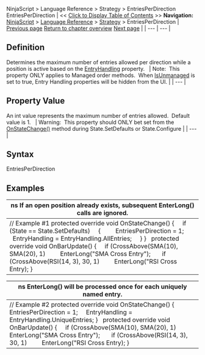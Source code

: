 ﻿
NinjaScript > Language Reference > Strategy > EntriesPerDirection
EntriesPerDirection
| << [Click to Display Table of Contents](entriesperdirection.md) >> **Navigation:**     [NinjaScript](ninjascript-1.md) > [Language Reference](language_reference_wip-1.md) > [Strategy](strategy-1.md) > EntriesPerDirection | [Previous page](disconnectdelayseconds-1.md) [Return to chapter overview](strategy-1.md) [Next page](entryhandling-1.md) |
| --- | --- |
## Definition
Determines the maximum number of entries allowed per direction while a position is active based on the [EntryHandling](entryhandling-1.md) property.
 
| Note:  This property ONLY applies to Managed order methods.  When [IsUnmanaged](isunmanaged-1.md) is set to true, Entry Handling properties will be hidden from the UI. |
| --- |

## Property Value
An int value represents the maximum number of entries allowed.  Default value is 1.
 
| Warning:  This property should ONLY bet set from the [OnStateChange()](onstatechange-1.md) method during State.SetDefaults or State.Configure |
| --- |

## Syntax
EntriesPerDirection
 
## 
## Examples
| ns If an open position already exists, subsequent EnterLong() calls are ignored. |
| --- |
| // Example #1  protected override void OnStateChange() {      if (State == State.SetDefaults)      {          EntriesPerDirection = 1;          EntryHandling = EntryHandling.AllEntries;      } }   protected override void OnBarUpdate() {      if (CrossAbove(SMA(10), SMA(20), 1)          EnterLong("SMA Cross Entry");        if (CrossAbove(RSI(14, 3), 30, 1)          EnterLong("RSI Cross Entry); } |

| ns EnterLong() will be processed once for each uniquely named entry. |
| --- |
| // Example #2 protected override void OnStateChange() {      EntriesPerDirection = 1;      EntryHandling = EntryHandling.UniqueEntries; }   protected override void OnBarUpdate() {      if (CrossAbove(SMA(10), SMA(20), 1)          EnterLong("SMA Cross Entry");        if (CrossAbove(RSI(14, 3), 30, 1)          EnterLong("RSI Cross Entry); } |

